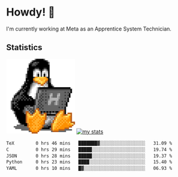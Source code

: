 # Howdy! :penguin:
I'm currently working at Meta as an Apprentice System Technician.

## Statistics

![Tux Pengiun!](tux-linux-penguin.gif)
[![my stats](https://github-readme-stats.vercel.app/api?username=benlodz&showing_icons=true&theme=tokyonight)](https://github.com/anuraghazra/github-readme-stats)

<!-- [![Top Langs](https://github-readme-stats.vercel.app/api/top-langs/?username=benlodz&layout=compact)](https://github.com/anuraghazra/github-readme-stats) ---> 

<!--START_SECTION:waka-->

```txt
TeX        0 hrs 46 mins   ███████▓░░░░░░░░░░░░░░░░░   31.09 %
C          0 hrs 29 mins   █████░░░░░░░░░░░░░░░░░░░░   19.74 %
JSON       0 hrs 28 mins   █████░░░░░░░░░░░░░░░░░░░░   19.37 %
Python     0 hrs 23 mins   ████░░░░░░░░░░░░░░░░░░░░░   15.40 %
YAML       0 hrs 10 mins   █▓░░░░░░░░░░░░░░░░░░░░░░░   06.93 %
```

<!--END_SECTION:waka-->
<!--
**benlodz/benlodz** is a ✨ _special_ ✨ repository because its `README.md` (this file) appears on your GitHub profile.

Here are some ideas to get you started:

- 🔭 I’m currently working on ...
- 🌱 I’m currently learning ...
- 👯 I’m looking to collaborate on ...
- 🤔 I’m looking for help with ...
- 💬 Ask me about ...
- 📫 How to reach me: ...
- 😄 Pronouns: ...
- ⚡ Fun fact: ...
-->
